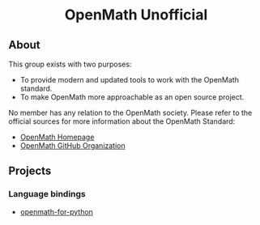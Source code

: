 <h1 align="center">OpenMath Unofficial</h1>

## About

This group exists with two purposes:

- To provide modern and updated tools to work with the OpenMath standard.
- To make OpenMath more approachable as an open source project.

No member has any relation to the OpenMath society. Please refer to the official sources for more information about the OpenMath Standard:
- [OpenMath Homepage](https://openmath.org/)
- [OpenMath GitHub Organization](https://github.com/OpenMath)

## Projects

### Language bindings

- [openmath-for-python](https://github.com/unofficial-openmath/openmath-for-python)
<!-- 
- [openmath-for-js](https://github.com/unofficial-openmath/openmath-for-js)
- [openmath-for-lua](https://github.com/unofficial-openmath/openmath-for-lua)
- [openmath-for-cpp](https://github.com/unofficial-openmath/openmath-for-cpp)

### Tools

- [dicciom](https://github.com/unofficial-openmath/dicciom) - Content dictionaries manager (python)
- [openmath2mathml](https://github.com/unofficial-openmath/openmath2mathml) - Translate OM to MathML (javascript)
- [openmath2latex](https://github.com/unofficial-openmath/openmath2latex) - Translate OM to LaTex (lua)

### SCSCP (Symbolic Computation Software Composability Protocol)

- [scscp-for-python](https://github.com/unofficial-openmath/scscp-for-python)

### Other resources

- Guidelines to make an OM compliant application


--> 